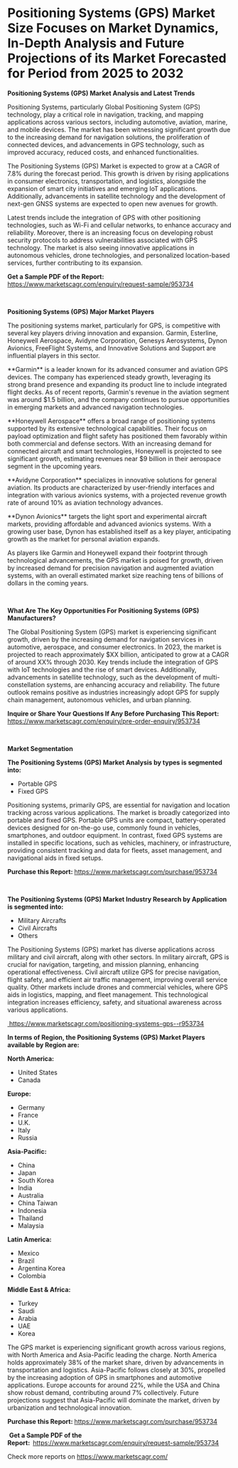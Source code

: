 <p><h1>Positioning Systems (GPS) Market Size Focuses on Market Dynamics, In-Depth Analysis and Future Projections of its Market Forecasted for Period from 2025 to 2032</h1></p><p><strong>Positioning Systems (GPS) Market Analysis and Latest Trends</strong></p>
<p><p>Positioning Systems, particularly Global Positioning System (GPS) technology, play a critical role in navigation, tracking, and mapping applications across various sectors, including automotive, aviation, marine, and mobile devices. The market has been witnessing significant growth due to the increasing demand for navigation solutions, the proliferation of connected devices, and advancements in GPS technology, such as improved accuracy, reduced costs, and enhanced functionalities.</p><p>The Positioning Systems (GPS) Market is expected to grow at a CAGR of 7.8% during the forecast period. This growth is driven by rising applications in consumer electronics, transportation, and logistics, alongside the expansion of smart city initiatives and emerging IoT applications. Additionally, advancements in satellite technology and the development of next-gen GNSS systems are expected to open new avenues for growth.</p><p>Latest trends include the integration of GPS with other positioning technologies, such as Wi-Fi and cellular networks, to enhance accuracy and reliability. Moreover, there is an increasing focus on developing robust security protocols to address vulnerabilities associated with GPS technology. The market is also seeing innovative applications in autonomous vehicles, drone technologies, and personalized location-based services, further contributing to its expansion.</p></p>
<p><strong>Get a Sample PDF of the Report:&nbsp;</strong> <a href="https://www.marketscagr.com/enquiry/request-sample/953734?utm_campaign=2876&utm_medium=2&utm_source=Github&utm_content=ia&utm_term=11032025&utm_id=positioning-systems-gps">https://www.marketscagr.com/enquiry/request-sample/953734</a></p>
<p>&nbsp;</p>
<p><strong>Positioning Systems (GPS) Major Market Players</strong></p>
<p><p>The positioning systems market, particularly for GPS, is competitive with several key players driving innovation and expansion. Garmin, Esterline, Honeywell Aerospace, Avidyne Corporation, Genesys Aerosystems, Dynon Avionics, FreeFlight Systems, and Innovative Solutions and Support are influential players in this sector.</p><p>**Garmin** is a leader known for its advanced consumer and aviation GPS devices. The company has experienced steady growth, leveraging its strong brand presence and expanding its product line to include integrated flight decks. As of recent reports, Garmin's revenue in the aviation segment was around $1.5 billion, and the company continues to pursue opportunities in emerging markets and advanced navigation technologies.</p><p>**Honeywell Aerospace** offers a broad range of positioning systems supported by its extensive technological capabilities. Their focus on payload optimization and flight safety has positioned them favorably within both commercial and defense sectors. With an increasing demand for connected aircraft and smart technologies, Honeywell is projected to see significant growth, estimating revenues near $9 billion in their aerospace segment in the upcoming years.</p><p>**Avidyne Corporation** specializes in innovative solutions for general aviation. Its products are characterized by user-friendly interfaces and integration with various avionics systems, with a projected revenue growth rate of around 10% as aviation technology advances. </p><p>**Dynon Avionics** targets the light sport and experimental aircraft markets, providing affordable and advanced avionics systems. With a growing user base, Dynon has established itself as a key player, anticipating growth as the market for personal aviation expands.</p><p>As players like Garmin and Honeywell expand their footprint through technological advancements, the GPS market is poised for growth, driven by increased demand for precision navigation and augmented aviation systems, with an overall estimated market size reaching tens of billions of dollars in the coming years.</p></p>
<p>&nbsp;</p>
<p><strong>What Are The Key Opportunities For Positioning Systems (GPS) Manufacturers?</strong></p>
<p><p>The Global Positioning System (GPS) market is experiencing significant growth, driven by the increasing demand for navigation services in automotive, aerospace, and consumer electronics. In 2023, the market is projected to reach approximately $XX billion, anticipated to grow at a CAGR of around XX% through 2030. Key trends include the integration of GPS with IoT technologies and the rise of smart devices. Additionally, advancements in satellite technology, such as the development of multi-constellation systems, are enhancing accuracy and reliability. The future outlook remains positive as industries increasingly adopt GPS for supply chain management, autonomous vehicles, and urban planning.</p></p>
<p><strong>Inquire or Share Your Questions If Any Before Purchasing This Report:</strong> <a href="https://www.marketscagr.com/enquiry/pre-order-enquiry/953734?utm_campaign=2876&utm_medium=2&utm_source=Github&utm_content=ia&utm_term=11032025&utm_id=positioning-systems-gps">https://www.marketscagr.com/enquiry/pre-order-enquiry/953734</a></p>
<p>&nbsp;</p>
<p><strong>Market Segmentation</strong></p>
<p><strong>The Positioning Systems (GPS) Market Analysis by types is segmented into:</strong></p>
<p><ul><li>Portable GPS</li><li>Fixed GPS</li></ul></p>
<p><p>Positioning systems, primarily GPS, are essential for navigation and location tracking across various applications. The market is broadly categorized into portable and fixed GPS. Portable GPS units are compact, battery-operated devices designed for on-the-go use, commonly found in vehicles, smartphones, and outdoor equipment. In contrast, fixed GPS systems are installed in specific locations, such as vehicles, machinery, or infrastructure, providing consistent tracking and data for fleets, asset management, and navigational aids in fixed setups.</p></p>
<p><strong>Purchase this Report:&nbsp;</strong><a href="https://www.marketscagr.com/purchase/953734?utm_campaign=2876&utm_medium=2&utm_source=Github&utm_content=ia&utm_term=11032025&utm_id=positioning-systems-gps">https://www.marketscagr.com/purchase/953734</a></p>
<p>&nbsp;</p>
<p><strong>The Positioning Systems (GPS) Market Industry Research by Application is segmented into:</strong></p>
<p><ul><li>Military Aircrafts</li><li>Civil Aircrafts</li><li>Others</li></ul></p>
<p><p>The Positioning Systems (GPS) market has diverse applications across military and civil aircraft, along with other sectors. In military aircraft, GPS is crucial for navigation, targeting, and mission planning, enhancing operational effectiveness. Civil aircraft utilize GPS for precise navigation, flight safety, and efficient air traffic management, improving overall service quality. Other markets include drones and commercial vehicles, where GPS aids in logistics, mapping, and fleet management. This technological integration increases efficiency, safety, and situational awareness across various applications.</p></p>
<p><a href="https://www.marketscagr.com/positioning-systems-gps--r953734?utm_campaign=2876&utm_medium=2&utm_source=Github&utm_content=ia&utm_term=11032025&utm_id=positioning-systems-gps">&nbsp;https://www.marketscagr.com/positioning-systems-gps--r953734</a></p>
<p><strong>In terms of Region, the Positioning Systems (GPS) Market Players available by Region are:</strong></p>
<p>
    <p> <strong> North America: </strong>
        <ul>
            <li>United States</li>
            <li>Canada</li>
        </ul>
        </p> 
    <p> <strong> Europe: </strong>
        <ul>
            <li>Germany</li>
            <li>France</li>
            <li>U.K.</li>
            <li>Italy</li>
            <li>Russia</li>
        </ul>
        </p> 
    <p> <strong> Asia-Pacific: </strong>
        <ul>
            <li>China</li>
            <li>Japan</li>
            <li>South Korea</li>
            <li>India</li>
            <li>Australia</li>
            <li>China Taiwan</li>
            <li>Indonesia</li>
            <li>Thailand</li>
            <li>Malaysia</li>
        </ul>
        </p> 
    <p> <strong> Latin America: </strong>
        <ul>
            <li>Mexico</li>
            <li>Brazil</li>
            <li>Argentina Korea</li>
            <li>Colombia</li>
        </ul>
        </p> 
    <p> <strong> Middle East & Africa: </strong>
        <ul>
            <li>Turkey</li>
            <li>Saudi</li>
            <li>Arabia</li>
            <li>UAE</li>
            <li>Korea</li>
        </ul>
    </p>
    </p>
<p><p>The GPS market is experiencing significant growth across various regions, with North America and Asia-Pacific leading the charge. North America holds approximately 38% of the market share, driven by advancements in transportation and logistics. Asia-Pacific follows closely at 30%, propelled by the increasing adoption of GPS in smartphones and automotive applications. Europe accounts for around 22%, while the USA and China show robust demand, contributing around 7% collectively. Future projections suggest that Asia-Pacific will dominate the market, driven by urbanization and technological innovation.</p></p>
<p><strong>Purchase this Report: </strong><a href="https://www.marketscagr.com/purchase/953734?utm_campaign=2876&utm_medium=2&utm_source=Github&utm_content=ia&utm_term=11032025&utm_id=positioning-systems-gps">https://www.marketscagr.com/purchase/953734</a></p>
<p>&nbsp;<strong>Get a Sample PDF of the Report:&nbsp;&nbsp;</strong><a href="https://www.marketscagr.com/enquiry/request-sample/953734?utm_campaign=2876&utm_medium=2&utm_source=Github&utm_content=ia&utm_term=11032025&utm_id=positioning-systems-gps">https://www.marketscagr.com/enquiry/request-sample/953734</a></p>
<p><strong></strong></p>
<p>Check more reports on <a href="https://www.marketscagr.com/?utm_campaign=2876&utm_medium=2&utm_source=Github&utm_content=ia&utm_term=11032025&utm_id=positioning-systems-gps">https://www.marketscagr.com/</a></p>
